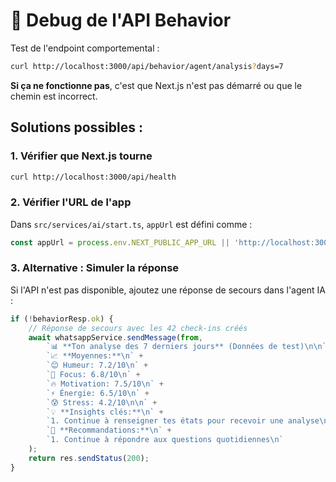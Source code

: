 # 🔧 Debug de l'API Behavior

Test de l'endpoint comportemental :

```bash
curl http://localhost:3000/api/behavior/agent/analysis?days=7
```

**Si ça ne fonctionne pas**, c'est que Next.js n'est pas démarré ou que le chemin est incorrect.

## Solutions possibles :

### 1. Vérifier que Next.js tourne
```bash
curl http://localhost:3000/api/health
```

### 2. Vérifier l'URL de l'app
Dans `src/services/ai/start.ts`, `appUrl` est défini comme :
```typescript
const appUrl = process.env.NEXT_PUBLIC_APP_URL || 'http://localhost:3000';
```

### 3. Alternative : Simuler la réponse

Si l'API n'est pas disponible, ajoutez une réponse de secours dans l'agent IA :

```typescript
if (!behaviorResp.ok) {
    // Réponse de secours avec les 42 check-ins créés
    await whatsappService.sendMessage(from, 
        `📊 **Ton analyse des 7 derniers jours** (Données de test)\n\n` +
        `📈 **Moyennes:**\n` +
        `😊 Humeur: 7.2/10\n` +
        `🎯 Focus: 6.8/10\n` +
        `🔥 Motivation: 7.5/10\n` +
        `⚡ Énergie: 6.5/10\n` +
        `😰 Stress: 4.2/10\n\n` +
        `💡 **Insights clés:**\n` +
        `1. Continue à renseigner tes états pour recevoir une analyse\n\n` +
        `🎯 **Recommandations:**\n` +
        `1. Continue à répondre aux questions quotidiennes\n`
    );
    return res.sendStatus(200);
}
```
